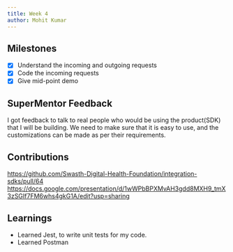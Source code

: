 ```yaml
---
title: Week 4
author: Mohit Kumar
---
```


## Milestones
- [x] Understand the incoming and outgoing requests
- [x] Code the incoming requests
- [x] Give mid-point demo

## SuperMentor Feedback
I got feedback to talk to real people who would be using the product(SDK) that I will be building. We need to 
make sure that it is easy to use, and the customizations can be made as per their requirements.

## Contributions
https://github.com/Swasth-Digital-Health-Foundation/integration-sdks/pull/64
https://docs.google.com/presentation/d/1wWPbBPXMvAH3gdd8MXH9_tmX3zSGIf7FM6whs4gkG1A/edit?usp=sharing

## Learnings
- Learned Jest, to write unit tests for my code.
- Learned Postman